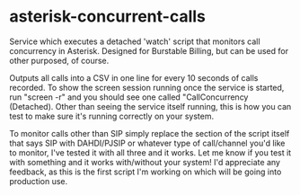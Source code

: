 # asterisk-concurrent-calls

Service which executes a detached 'watch' script that monitors call concurrency in Asterisk. Designed for Burstable Billing, but can be used for other purposed, of course.

Outputs all calls into a CSV in one line for every 10 seconds of calls recorded. To show the screen session running once the service is started, run "screen -r" and you should see one called "CallConcurrency (Detached). Other than seeing the service itself running, this is how you can test to make sure it's running correctly on your system.

To monitor calls other than SIP simply replace the section of the script itself that says SIP with DAHDI/PJSIP or whatever type of call/channel you'd like to monitor, I've tested it with all three and it works. Let me know if you test it with something and it works with/without your system! I'd appreciate any feedback, as this is the first script I'm working on which will be going into production use.
